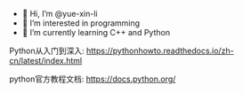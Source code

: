 - 👋 Hi, I’m @yue-xin-li
- 👀 I’m interested in programming
- 🌱 I’m currently learning C++ and Python

Python从入门到深入:
https://pythonhowto.readthedocs.io/zh-cn/latest/index.html

python官方教程文档:
https://docs.python.org/
<!---
yue-xin-li/yue-xin-li is a ✨ special ✨ repository because its `README.md` (this file) appears on your GitHub profile.
You can click the Preview link to take a look at your changes.
--->
